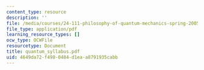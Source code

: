 ```yaml
---
content_type: resource
description: ''
file: /media/courses/24-111-philosophy-of-quantum-mechanics-spring-2005/4649da72f4980484d1eaa8791935cabb_quantum_syllabus.pdf
file_type: application/pdf
learning_resource_types: []
ocw_type: OCWFile
resourcetype: Document
title: quantum_syllabus.pdf
uid: 4649da72-f498-0484-d1ea-a8791935cabb
---
```

